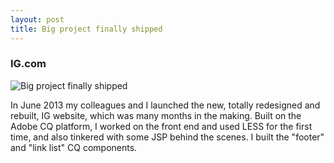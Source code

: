 ```yaml
---
layout: post
title: Big project finally shipped
---
```


### IG.com

![Big project finally shipped](http://upload.sam-thompson.info/upload/files/web_projects.jpg "Large example image")

In June 2013 my colleagues and I launched the new, totally redesigned and rebuilt, IG website, which was many months in the making. Built on the Adobe CQ platform, I worked on the front end and used LESS for the first time, and also tinkered with some JSP behind the scenes. I built the "footer" and "link list" CQ components.
